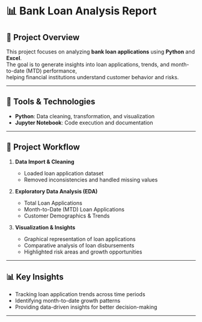 # 📊 Bank Loan Analysis Report

## 📌 Project Overview
This project focuses on analyzing **bank loan applications** using **Python** and **Excel**.  
The goal is to generate insights into loan applications, trends, and month-to-date (MTD) performance,  
helping financial institutions understand customer behavior and risks.

---

## 🚀 Tools & Technologies
- **Python**: Data cleaning, transformation, and visualization  
- **Jupyter Notebook**: Code execution and documentation  

---

## 📂 Project Workflow
1. **Data Import & Cleaning**  
   - Loaded loan application dataset  
   - Removed inconsistencies and handled missing values  

2. **Exploratory Data Analysis (EDA)**  
   - Total Loan Applications  
   - Month-to-Date (MTD) Loan Applications  
   - Customer Demographics & Trends  

3. **Visualization & Insights**  
   - Graphical representation of loan applications  
   - Comparative analysis of loan disbursements  
   - Highlighted risk areas and growth opportunities
   
---

## 📊 Key Insights
- Tracking loan application trends across time periods  
- Identifying month-to-date growth patterns  
- Providing data-driven insights for better decision-making  

---

